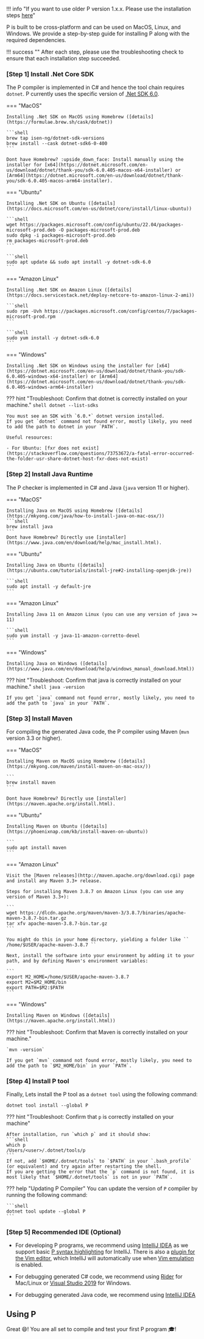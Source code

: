 !!! info "If you want to use older P version 1.x.x. Please use the installation steps [here](../old/getstarted/install.md)"

P is built to be cross-platform and can be used on MacOS, Linux, and Windows. We provide a step-by-step guide for installing P along with the required dependencies.

!!! success ""
    After each step, please use the troubleshooting check to ensure that each installation step succeeded.

### [Step 1] Install .Net Core SDK
The P compiler is implemented in C# and hence the tool chain requires `dotnet`.
P currently uses the specific version of [.Net SDK 6.0](https://dotnet.microsoft.com/en-us/download/dotnet/6.0).

=== "MacOS"

    Installing .Net SDK on MacOS using Homebrew ([details](https://formulae.brew.sh/cask/dotnet))

    ```shell
    brew tap isen-ng/dotnet-sdk-versions
    brew install --cask dotnet-sdk6-0-400
    ```

    Dont have Homebrew? :upside_down_face: Install manually using the installer for [x64](https://dotnet.microsoft.com/en-us/download/dotnet/thank-you/sdk-6.0.405-macos-x64-installer) or [Arm64](https://dotnet.microsoft.com/en-us/download/dotnet/thank-you/sdk-6.0.405-macos-arm64-installer).

=== "Ubuntu"

    Installing .Net SDK on Ubuntu ([details](https://docs.microsoft.com/en-us/dotnet/core/install/linux-ubuntu))
    
    ```shell
    wget https://packages.microsoft.com/config/ubuntu/22.04/packages-microsoft-prod.deb -O packages-microsoft-prod.deb
    sudo dpkg -i packages-microsoft-prod.deb
    rm packages-microsoft-prod.deb
    ```

    ```shell
    sudo apt update && sudo apt install -y dotnet-sdk-6.0
    ```


=== "Amazon Linux"
    
    Installing .Net SDK on Amazon Linux ([details](https://docs.servicestack.net/deploy-netcore-to-amazon-linux-2-ami))

    ```shell
    sudo rpm -Uvh https://packages.microsoft.com/config/centos/7/packages-microsoft-prod.rpm
    ```

    ```shell
    sudo yum install -y dotnet-sdk-6.0
    ```

=== "Windows"

    Installing .Net SDK on Windows using the installer for [x64](https://dotnet.microsoft.com/en-us/download/dotnet/thank-you/sdk-6.0.405-windows-x64-installer) or [Arm64](https://dotnet.microsoft.com/en-us/download/dotnet/thank-you/sdk-6.0.405-windows-arm64-installer)

??? hint "Troubleshoot: Confirm that dotnet is correctly installed on your machine."
    ```shell
    dotnet --list-sdks
    ```

    You must see an SDK with `6.0.*` dotnet version installed.
    If you get `dotnet` command not found error, mostly likely, you need to add the path to dotnet in your `PATH`.
    
    Useful resources:

    - For Ubuntu: [fxr does not exist](https://stackoverflow.com/questions/73753672/a-fatal-error-occurred-the-folder-usr-share-dotnet-host-fxr-does-not-exist) 



### [Step 2] Install Java Runtime

The P checker is implemented in C# and Java (`java` version 11 or higher).

=== "MacOS"

    Installing Java on MacOS using Homebrew ([details](https://mkyong.com/java/how-to-install-java-on-mac-osx/))
    ```shell
    brew install java
    ```
    Dont have Homebrew? Directly use [installer](https://www.java.com/en/download/help/mac_install.html). 

=== "Ubuntu"

    Installing Java on Ubuntu ([details](https://ubuntu.com/tutorials/install-jre#2-installing-openjdk-jre))
    
    ```shell
    sudo apt install -y default-jre
    ```

=== "Amazon Linux"

    Installing Java 11 on Amazon Linux (you can use any version of java >= 11)

    ```shell
    sudo yum install -y java-11-amazon-corretto-devel
    ```

=== "Windows"

    Installing Java on Windows ([details](https://www.java.com/en/download/help/windows_manual_download.html))

??? hint "Troubleshoot: Confirm that java is correctly installed on your machine."
    ```shell
    java -version
    ```

    If you get `java` command not found error, mostly likely, you need to add the path to `java` in your `PATH`.


### [Step 3] Install Maven

For compiling the generated Java code, the P compiler using Maven (`mvn` version 3.3 or higher).

=== "MacOS"

    Installing Maven on MacOS using Homebrew ([details](https://mkyong.com/maven/install-maven-on-mac-osx/))

    ```
    brew install maven
    ```

    Dont have Homebrew? Directly use [installer](https://maven.apache.org/install.html). 

=== "Ubuntu"

    Installing Maven on Ubuntu ([details](https://phoenixnap.com/kb/install-maven-on-ubuntu))
    
    ```
    sudo apt install maven
    ```

=== "Amazon Linux"

    Visit the [Maven releases](http://maven.apache.org/download.cgi) page and install any Maven 3.3+ release.

    Steps for installing Maven 3.8.7 on Amazon Linux (you can use any version of Maven 3.3+):

    ```
    wget https://dlcdn.apache.org/maven/maven-3/3.8.7/binaries/apache-maven-3.8.7-bin.tar.gz
    tar xfv apache-maven-3.8.7-bin.tar.gz
    ```
    
    You might do this in your home directory, yielding a folder like `` /home/$USER/apache-maven-3.8.7 ``
    
    Next, install the software into your environment by adding it to your path, and by defining Maven's environment variables:
    
    ```
    export M2_HOME=/home/$USER/apache-maven-3.8.7
    export M2=$M2_HOME/bin
    export PATH=$M2:$PATH
    ```

=== "Windows"

    Installing Maven on Windows ([details](https://maven.apache.org/install.html))

??? hint "Troubleshoot: Confirm that Maven is correctly installed on your machine."

    `mvn -version`

    If you get `mvn` command not found error, mostly likely, you need to add the path to `$M2_HOME/bin` in your `PATH`.


### [Step 4] Install P tool

Finally, Lets install the P tool as a `dotnet tool` using the following command:

```shell
dotnet tool install --global P
```

??? hint "Troubleshoot: Confirm that `p` is correctly installed on your machine"

    After installation, run `which p` and it should show:
    ```shell
    which p
    /Users/<user>/.dotnet/tools/p
    ```
    If not, add `$HOME/.dotnet/tools` to `$PATH` in your `.bash_profile` (or equivalent) and try again after restarting the shell.
    If you are getting the error that the `p` command is not found, it is most likely that `$HOME/.dotnet/tools` is not in your `PATH`.

??? help "Updating P Compiler"
    You can update the version of `P` compiler by running the following command:

    ```shell
    dotnet tool update --global P
    ```

### [Step 5] Recommended IDE (Optional)

- For developing P programs, we recommend using [IntelliJ
  IDEA](https://www.jetbrains.com/idea/) as we support basic [P syntax
  highlighting](syntaxhighlight.md) for IntelliJ.  There is also a [plugin for
  the Vim editor](https://github.com/dijkstracula/vim-plang), which IntelliJ
  will automatically use when [Vim
  emulation](https://plugins.jetbrains.com/plugin/164-ideavim) is enabled.

- For debugging generated C# code, we recommend using [Rider](https://www.jetbrains.com/rider/) for Mac/Linux or [Visual Studio 2019](https://docs.microsoft.com/en-us/visualstudio/install/install-visual-studio) for Windows.

- For debugging generated Java code, we recommend using [IntelliJ IDEA](https://www.jetbrains.com/idea/)

## Using P

 Great :smile:! You are all set to compile and test your first P program :mortar_board:!
